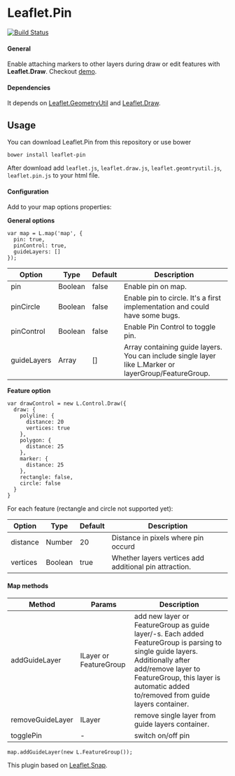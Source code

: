 # Leaflet.Pin
[![Build Status](https://travis-ci.org/kklimczak/Leaflet.Pin.svg?branch=master)](https://travis-ci.org/kklimczak/Leaflet.Pin)

#### General ##

Enable attaching markers to other layers during draw or edit features with **Leaflet.Draw**. Checkout [demo](https://kklimczak.github.io/Leaflet.Pin/).

#### Dependencies ##

It depends on [Leaflet.GeometryUtil](https://github.com/makinacorpus/Leaflet.GeometryUtil) and [Leaflet.Draw](https://github.com/Leaflet/Leaflet.draw).

## Usage ##
You can download Leaflet.Pin from this repository or use bower

`bower install leaflet-pin`

After download add `leaflet.js`, `leaflet.draw.js`, `leaflet.geomtryutil.js`, `leaflet.pin.js` to your html file.

#### Configuration

Add to your map options properties:

**General options**
```
var map = L.map('map', {
  pin: true,
  pinControl: true,
  guideLayers: []
});
```

| Option | Type | Default | Description |
|---|---|---|---|
| pin | Boolean | false | Enable pin on map.|
| pinCircle | Boolean | false | Enable pin to circle. It's a first implementation and could have some bugs. |
| pinControl | Boolean | false | Enable Pin Control to toggle pin. |
| guideLayers | Array | [] | Array containing guide layers. You can include single layer like L.Marker or layerGroup/FeatureGroup.
**Feature option**
```
var drawControl = new L.Control.Draw({
  draw: {
    polyline: {
      distance: 20
      vertices: true
    },
    polygon: {
      distance: 25
    },
    marker: {
      distance: 25
    },
    rectangle: false,
    circle: false
  }
}
```
For each feature (rectangle and circle not supported yet):

| Option | Type | Default | Description |
|---|---|---|---|
| distance | Number | 20 | Distance in pixels where pin occurd |
| vertices | Boolean | true | Whether layers vertices add additional pin attraction. |


#### Map methods

| Method | Params | Description |
|---|---|---|
| addGuideLayer | ILayer or FeatureGroup | add new layer or FeatureGroup as guide layer/-s. Each added FeatureGroup is parsing to single guide layers. Additionally after add/remove layer to FeatureGroup, this layer is automatic added to/removed from guide layers container. |
| removeGuideLayer | ILayer | remove single layer from guide layers container. |
| togglePin | - | switch on/off pin |

```
map.addGuideLayer(new L.FeatureGroup());
```

This plugin based on [Leaflet.Snap](https://github.com/makinacorpus/Leaflet.Snap).
